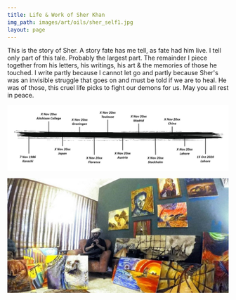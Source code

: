 ```yaml
---
title: Life & Work of Sher Khan
img_path: images/art/oils/sher_self1.jpg
layout: page
---
```


This is the story of Sher. A story fate has me tell, as fate had him live. I tell only part of this tale. Probably the largest part. The remainder I piece together from his letters, his writings, his art & the memories of those he touched. I write partly because I cannot let go and partly because Sher's was an invisible struggle that goes on and must be told if we are to heal. He was of those, this cruel life picks to fight our demons for us. May you all rest in peace.

<p></p>

<img src="/images/sher/timeline.jpg" />

<p></p>

<img src="/images/sher/sher_studio2.jpg" />
